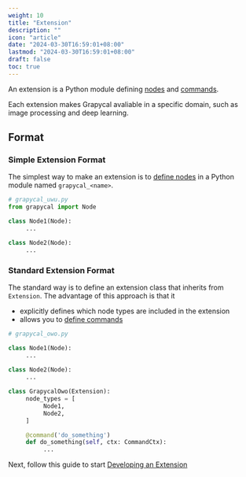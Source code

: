 ```yaml
---
weight: 10
title: "Extension"
description: ""
icon: "article"
date: "2024-03-30T16:59:01+08:00"
lastmod: "2024-03-30T16:59:01+08:00"
draft: false
toc: true
---
```


An extension is a Python module defining [nodes](./define_a_node_type) and [commands](./define_a_command).

Each extension makes Grapycal avaliable in a specific domain, such as image processing and deep learning.

## Format

### Simple Extension Format

The simplest way to make an extension is to [define nodes](./define_a_node_type) in a Python module named `grapycal_<name>`.

```python
# grapycal_uwu.py
from grapycal import Node

class Node1(Node):
     ...

class Node2(Node):
     ...
```

### Standard Extension Format

The standard way is to define an extension class that inherits from `Extension`. The advantage of this approach is that it 

- explicitly defines which node types are included in the extension
- allows you to [define commands](./define_a_command)

```python
# grapycal_owo.py

class Node1(Node):
     ...
 
class Node2(Node):
     ...

class GrapycalOwo(Extension):
     node_types = [
          Node1,
          Node2,
     ]

     @command('do_something')
     def do_something(self, ctx: CommandCtx):
          ...

```

Next, follow this guide to start [Developing an Extension](./develop_an_extension)